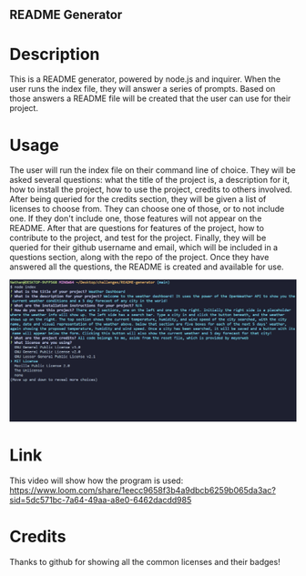 ## README Generator

# Description

This is a README generator, powered by node.js and inquirer. When the user runs the index file, they will answer a series of prompts. Based on those answers a README file will be created that the user can use for their project.

# Usage

The user will run the index file on their command line of choice. They will be asked several questions: what the title of the project is, a description for it, how to install the project, how to use the project, credits to others involved. After being queried for the credits section, they will be given a list of licenses to choose from. They can choose one of those, or to not include one. If they don't include one, those features will not appear on the README. After that are questions for features of the project, how to contribute to the project, and test for the project. Finally, they will be queried for their github username and email, which will be included in a questions section, along with the repo of the project. Once they have answered all the questions, the README is created and available for use. 

![README Generator](./README_generator_demo.PNG)

# Link

This video will show how the program is used:
https://www.loom.com/share/1eecc9658f3b4a9dbcb6259b065da3ac?sid=5dc571bc-7a64-49aa-a8e0-6462dacdd985

# Credits

Thanks to github for showing all the common licenses and their badges!